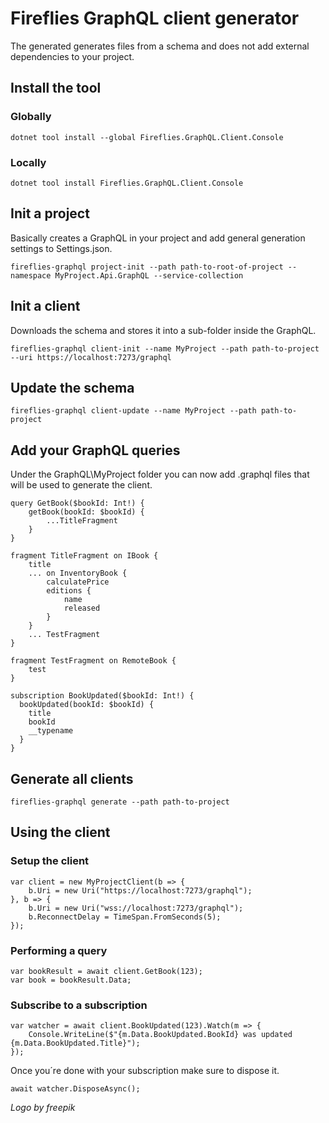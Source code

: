 ﻿# Fireflies GraphQL client generator

The generated generates files from a schema and does not add external dependencies to your project.

## Install the tool

### Globally
```
dotnet tool install --global Fireflies.GraphQL.Client.Console
```

### Locally
```
dotnet tool install Fireflies.GraphQL.Client.Console
```

## Init a project
Basically creates a GraphQL in your project and add general generation settings to Settings.json.
```
fireflies-graphql project-init --path path-to-root-of-project --namespace MyProject.Api.GraphQL --service-collection
```

## Init a client
Downloads the schema and stores it into a sub-folder inside the GraphQL.
```
fireflies-graphql client-init --name MyProject --path path-to-project --uri https://localhost:7273/graphql
```

## Update the schema
```
fireflies-graphql client-update --name MyProject --path path-to-project
```

## Add your GraphQL queries
Under the GraphQL\MyProject folder you can now add .graphql files that will be used to generate the client.
```
query GetBook($bookId: Int!) {
	getBook(bookId: $bookId) {
		...TitleFragment
	}
}

fragment TitleFragment on IBook {
	title
	... on InventoryBook {
		calculatePrice
		editions {
			name
			released
		}
	}
	... TestFragment
}

fragment TestFragment on RemoteBook {
	test
}

subscription BookUpdated($bookId: Int!) {
  bookUpdated(bookId: $bookId) {
    title
	bookId
    __typename
  }
}
```

## Generate all clients
```
fireflies-graphql generate --path path-to-project
```

## Using the client

### Setup the client
```
var client = new MyProjectClient(b => {
    b.Uri = new Uri("https://localhost:7273/graphql");
}, b => {
    b.Uri = new Uri("wss://localhost:7273/graphql");
    b.ReconnectDelay = TimeSpan.FromSeconds(5);
});
```

### Performing a query
```
var bookResult = await client.GetBook(123);
var book = bookResult.Data;
```

### Subscribe to a subscription
```
var watcher = await client.BookUpdated(123).Watch(m => {
    Console.WriteLine($"{m.Data.BookUpdated.BookId} was updated {m.Data.BookUpdated.Title}");
});
```

Once you´re done with your subscription make sure to dispose it.
```
await watcher.DisposeAsync();
```

_Logo by freepik_